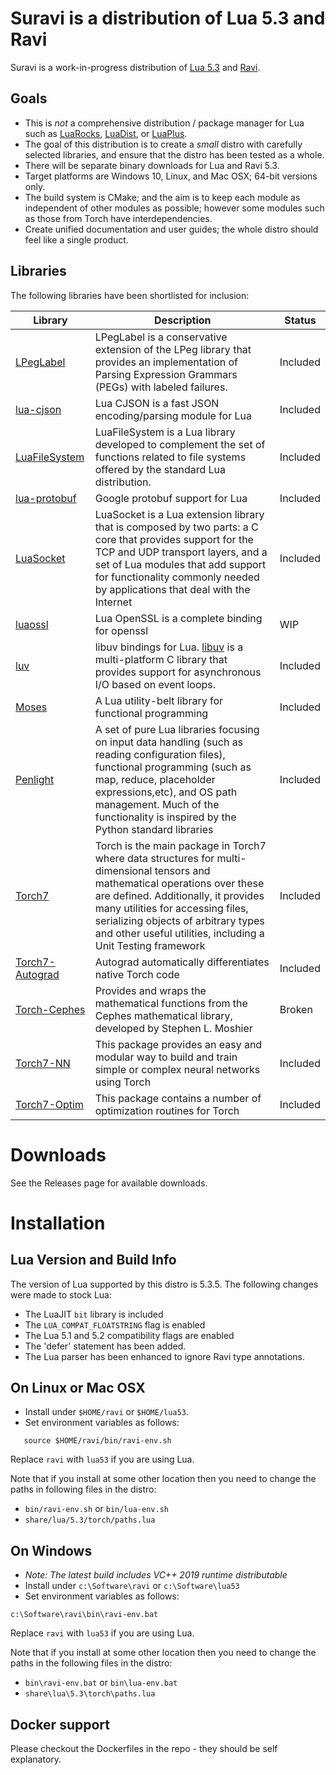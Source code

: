 # Suravi is a distribution of Lua 5.3 and Ravi

Suravi is a work-in-progress distribution of [Lua 5.3](www.lua.org) and [Ravi](https://github.com/dibyendumajumdar/ravi).

## Goals

* This is *not* a comprehensive distribution / package manager for Lua such as [LuaRocks](https://luarocks.org/), [LuaDist](http://luadist.org/), or [LuaPlus](https://github.com/jjensen/luaplus51-all).
* The goal of this distribution is to create a *small* distro with carefully selected libraries, and ensure that the distro has been tested as a whole.
* There will be separate binary downloads for Lua and Ravi 5.3.
* Target platforms are Windows 10, Linux, and Mac OSX; 64-bit versions only.
* The build system is CMake; and the aim is to keep each module as independent of other modules as possible; however some modules such as those from Torch have interdependencies.
* Create unified documentation and user guides; the whole distro should feel like a single product.

## Libraries 

The following libraries have been shortlisted for inclusion:

Library | Description | Status
--- | --- | ---
[LPegLabel](https://github.com/dibyendumajumdar/Suravi/blob/master/Documentation/lpeglabel.md) | LPegLabel is a conservative extension of the LPeg library that provides an implementation of Parsing Expression Grammars (PEGs) with labeled failures. | Included  
[lua-cjson](https://github.com/dibyendumajumdar/ravi-cjson) | Lua CJSON is a fast JSON encoding/parsing module for Lua | Included
[LuaFileSystem](https://github.com/dibyendumajumdar/ravi-filesystem) | LuaFileSystem is a Lua library developed to complement the set of functions related to file systems offered by the standard Lua distribution.  | Included
[lua-protobuf](https://github.com/dibyendumajumdar/ravi-protobuf) | Google protobuf support for Lua | Included
[LuaSocket](https://github.com/dibyendumajumdar/ravi-luasocket) | LuaSocket is a Lua extension library that is composed by two parts: a C core that provides support for the TCP and UDP transport layers, and a set of Lua modules that add support for functionality commonly needed by applications that deal with the Internet | Included 
[luaossl](https://github.com/dibyendumajumdar/ravi-luaossl) | Lua OpenSSL is a complete binding for openssl | WIP
[luv](https://github.com/dibyendumajumdar/ravi-libuv-luv) | libuv bindings for Lua. [libuv](https://github.com/libuv/libuv) is a multi-platform C library that provides support for asynchronous I/O based on event loops. | Included
[Moses](https://github.com/dibyendumajumdar/ravi-moses) | A Lua utility-belt library for functional programming | Included
[Penlight](https://github.com/dibyendumajumdar/ravi-penlight) | A set of pure Lua libraries focusing on input data handling (such as reading configuration files), functional programming (such as map, reduce, placeholder expressions,etc), and OS path management. Much of the functionality is inspired by the Python standard libraries | Included
[Torch7](https://github.com/dibyendumajumdar/ravi-torch7) | Torch is the main package in Torch7 where data structures for multi-dimensional tensors and mathematical operations over these are defined. Additionally, it provides many utilities for accessing files, serializing objects of arbitrary types and other useful utilities, including a Unit Testing framework | Included
[Torch7-Autograd](https://github.com/dibyendumajumdar/ravi-torch7-autograd) | Autograd automatically differentiates native Torch code | Included
[Torch-Cephes](https://github.com/deepmind/torch-cephes) | Provides and wraps the mathematical functions from the Cephes mathematical library, developed by Stephen L. Moshier | Broken 
[Torch7-NN](https://github.com/dibyendumajumdar/ravi-torch7-nn) | This package provides an easy and modular way to build and train simple or complex neural networks using Torch | Included
[Torch7-Optim](https://github.com/dibyendumajumdar/ravi-torch7-optim) | This package contains a number of optimization routines for  Torch | Included


# Downloads

See the Releases page for available downloads. 

# Installation

## Lua Version and Build Info
The version of Lua supported by this distro is 5.3.5. The following changes were made to stock Lua:

- The LuaJIT `bit` library is included
- The `LUA_COMPAT_FLOATSTRING` flag is enabled
- The Lua 5.1 and 5.2 compatibility flags are enabled
- The 'defer' statement has been added.
- The Lua parser has been enhanced to ignore Ravi type annotations.

## On Linux or Mac OSX

* Install under `$HOME/ravi` or `$HOME/lua53`. 
* Set environment variables as follows:
```
   source $HOME/ravi/bin/ravi-env.sh
```
Replace `ravi` with `lua53` if you are using Lua.

Note that if you install at some other location then you need to change the paths in following files in the distro:

* `bin/ravi-env.sh` or `bin/lua-env.sh`
* `share/lua/5.3/torch/paths.lua`

## On Windows

* _Note: The latest build includes VC++ 2019 runtime distributable_
* Install under `c:\Software\ravi` or `c:\Software\lua53`
* Set environment variables as follows:
```
c:\Software\ravi\bin\ravi-env.bat
```
Replace `ravi` with `lua53` if you are using Lua.

Note that if you install at some other location then you need to change the paths in the following files in the distro:

* `bin\ravi-env.bat` or `bin\lua-env.bat`
* `share\lua\5.3\torch\paths.lua`

## Docker support

Please checkout the Dockerfiles in the repo - they should be self explanatory. 
